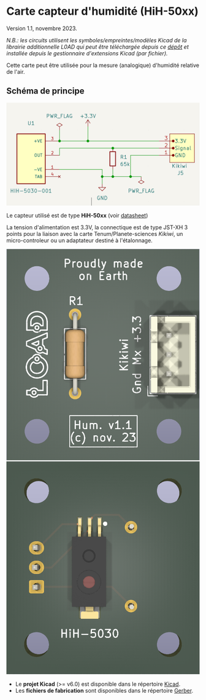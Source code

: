 # Carte capteur d'humidité (HiH-50xx)

Version 1.1, novembre 2023.

*N.B.: les circuits utilisent les symboles/empreintes/modèles Kicad de la librairie additionnelle L0AD qui peut être téléchargée depuis ce [dépôt](https://github.com/l0ad/L0AD-kicad-library) et installée depuis le gestionnaire d'extensions Kicad (par fichier).* 

Cette carte peut être utilisée pour la mesure (analogique) d'humidité relative de l'air.

## Schéma de principe
![](./schema.png)

Le capteur utilisé est de type **HiH-50xx** (voir [datasheet](https://prod-edam.honeywell.com/content/dam/honeywell-edam/sps/siot/fr-fr/products/sensors/humidity-with-temperature-sensors/hih-5030-5031-series/documents/sps-siot-hih5030-5031-series-product-sheet-009050-2-en-ciid-49692.pdf))

La tension d'alimentation est 3.3V, la connectique est de type JST-XH 3 points pour la liaison avec la carte Tenum/Planete-sciences *Kikiwi*, un micro-controleur ou un adaptateur destiné à l'étalonnage.

![](./3d-top.png)
![](./3d-bottom.png)

- Le **projet Kicad** (>= v6.0) est disponible dans le répertoire [Kicad](./Kicad).
- Les **fichiers de fabrication** sont disponibles dans le répertoire [Gerber](./Gerber).
